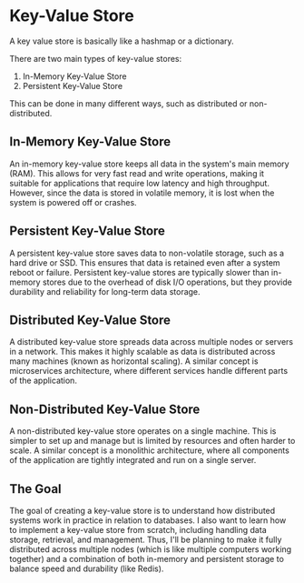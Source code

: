 # Key-Value Store

A key value store is basically like a hashmap or a dictionary.

There are two main types of key-value stores:
1. In-Memory Key-Value Store
2. Persistent Key-Value Store

This can be done in many different ways, such as distributed or non-distributed.

## In-Memory Key-Value Store
An in-memory key-value store keeps all data in the system's main memory (RAM). This allows for very fast read and write operations, making it suitable for applications that require low latency and high throughput. However, since the data is stored in volatile memory, it is lost when the system is powered off or crashes.

## Persistent Key-Value Store
A persistent key-value store saves data to non-volatile storage, such as a hard drive or SSD. This ensures that data is retained even after a system reboot or failure. Persistent key-value stores are typically slower than in-memory stores due to the overhead of disk I/O operations, but they provide durability and reliability for long-term data storage.

## Distributed Key-Value Store
A distributed key-value store spreads data across multiple nodes or servers in a network. This makes it highly scalable as data is distributed across many machines (known as horizontal scaling). A similar concept is microservices architecture, where different services handle different parts of the application.

## Non-Distributed Key-Value Store
A non-distributed key-value store operates on a single machine. This is simpler to set up and manage but is limited by resources and often harder to scale. A similar concept is a monolithic architecture, where all components of the application are tightly integrated and run on a single server.

## The Goal
The goal of creating a key-value store is to understand how distributed systems work in practice in relation to databases. I also want to learn how to implement a key-value store from scratch, including handling data storage, retrieval, and management. Thus, I'll be planning to make it fully distributed across multiple nodes (which is like multiple computers working together) and a combination of both in-memory and persistent storage to balance speed and durability (like Redis).